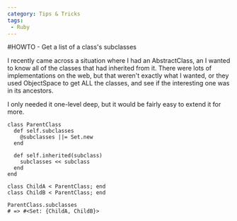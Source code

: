 ```yaml
---
category: Tips & Tricks
tags:
 - Ruby
---
```


#HOWTO - Get a list of a class's subclasses


I recently came across a situation where I had an AbstractClass, an I wanted to know all of the classes that had inherited from it. There were lots of implementations on the web, but that weren't exactly what I wanted, or they used ObjectSpace to get ALL the classes, and see if the interesting one was in its ancestors.

I only needed it one-level deep, but it would be fairly easy to extend it for more.

    class ParentClass
      def self.subclasses
        @subclasses ||= Set.new
      end

      def self.inherited(subclass)
        subclasses << subclass
      end
    end

    class ChildA < ParentClass; end
    class ChildB < ParentClass; end

    ParentClass.subclasses
    # => #<Set: {ChildA, ChildB}>

